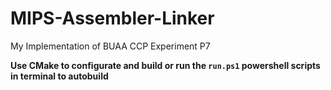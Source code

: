 # MIPS-Assembler-Linker
My Implementation of BUAA CCP Experiment P7

**Use CMake to configurate and build or run the `run.ps1` powershell scripts in terminal to autobuild**
